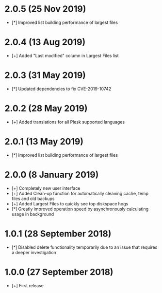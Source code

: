 # 2.0.5 (25 Nov 2019)

* [*] Improved list building performance of largest files

# 2.0.4 (13 Aug 2019)

* [+] Added "Last modified" column in Largest Files list

# 2.0.3 (31 May 2019)

* [*] Updated dependencies to fix CVE-2019-10742

# 2.0.2 (28 May 2019)

* [+] Added translations for all Plesk supported languages

# 2.0.1 (13 May 2019)

* [*] Improved list building performance of largest files

# 2.0.0 (8 January 2019)

* [+] Completely new user interface
* [+] Added Clean-up function for automatically cleaning cache, temp files and old backups
* [+] Added Largest Files to quickly see top diskspace hogs
* [*] Greatly improved operation speed by asynchronously calculating usage in background

# 1.0.1 (28 September 2018)

* [*] Disabled delete functionality temporarily due to an issue that requires a deeper investigation

# 1.0.0 (27 September 2018)

* [+] First release
